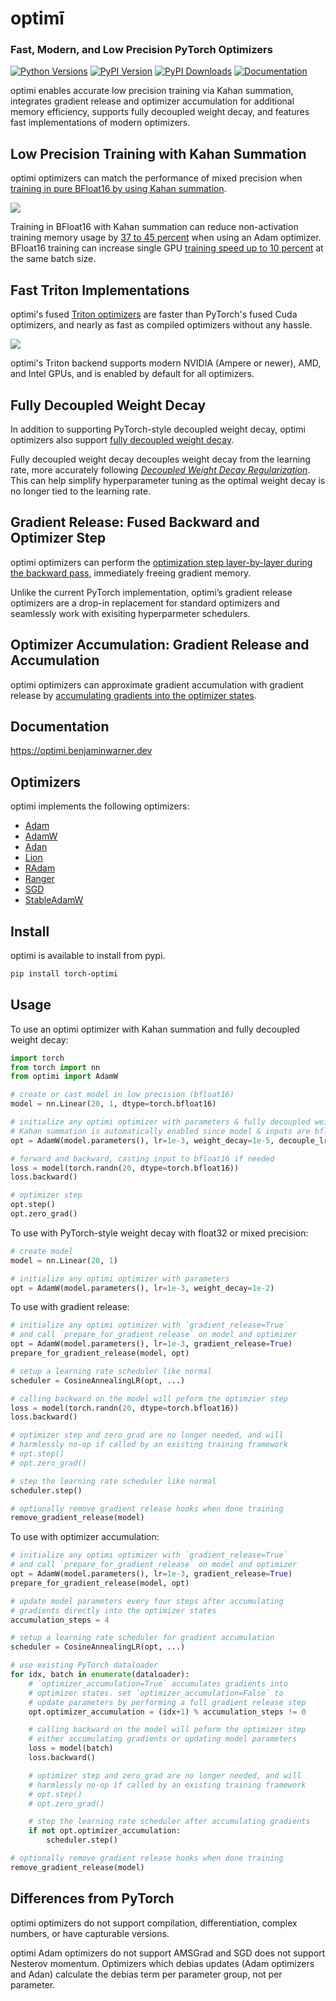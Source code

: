 # optimī

### Fast, Modern, and Low Precision PyTorch Optimizers

[![Python Versions](https://img.shields.io/pypi/pyversions/torch-optimi)](https://pypi.org/project/torch-optimi/)
[![PyPI Version](https://img.shields.io/pypi/v/torch-optimi)](https://pypi.org/project/torch-optimi/)
[![PyPI Downloads](https://static.pepy.tech/badge/torch-optimi/month)](https://pepy.tech/projects/torch-optimi)
[![Documentation](https://img.shields.io/badge/docs-available-brightgreen)](https://optimi.benjaminwarner.dev)

optimi enables accurate low precision training via Kahan summation, integrates gradient release and optimizer accumulation for additional memory efficiency, supports fully decoupled weight decay, and features fast implementations of modern optimizers.

## Low Precision Training with Kahan Summation

optimi optimizers can match the performance of mixed precision when [training in pure BFloat16 by using Kahan summation](https://optimi.benjaminwarner.dev/kahan_summation).

![](https://ghp-cdn.benjaminwarner.dev/optimi/kahan_pretrain.png)

Training in BFloat16 with Kahan summation can reduce non-activation training memory usage by [37 to 45 percent](https://optimi.benjaminwarner.dev/kahan_summation/#memory-savings) when using an Adam optimizer. BFloat16 training can increase single GPU [training speed up to 10 percent](https://optimi.benjaminwarner.dev/kahan_summation/#training-speedup) at the same batch size.

## Fast Triton Implementations

optimi's fused [Triton optimizers](https://optimi.benjaminwarner.dev/triton) are faster than PyTorch's fused Cuda optimizers, and nearly as fast as compiled optimizers without any hassle.

![](https://ghp-cdn.benjaminwarner.dev/optimi/adamw_speed.png)

optimi's Triton backend supports modern NVIDIA (Ampere or newer), AMD, and Intel GPUs, and is enabled by default for all optimizers.

## Fully Decoupled Weight Decay

In addition to supporting PyTorch-style decoupled weight decay, optimi optimizers also support [fully decoupled weight decay](https://optimi.benjaminwarner.dev/fully_decoupled_weight_decay).

Fully decoupled weight decay decouples weight decay from the learning rate, more accurately following [*Decoupled Weight Decay Regularization*](https://arxiv.org/abs/1711.05101). This can help simplify hyperparameter tuning as the optimal weight decay is no longer tied to the learning rate.

## Gradient Release: Fused Backward and Optimizer Step

optimi optimizers can perform the [optimization step layer-by-layer during the backward pass](https://optimi.benjaminwarner.dev/gradient_release), immediately freeing gradient memory.

Unlike the current PyTorch implementation, optimi’s gradient release optimizers are a drop-in replacement for standard optimizers and seamlessly work with exisiting hyperparmeter schedulers.

## Optimizer Accumulation: Gradient Release and Accumulation

optimi optimizers can approximate gradient accumulation with gradient release by [accumulating gradients into the optimizer states](https://optimi.benjaminwarner.dev/optimizer_accumulation).

## Documentation

<https://optimi.benjaminwarner.dev>

## Optimizers

optimi implements the following optimizers:
- [Adam](https://optimi.benjaminwarner.dev/optimizers/adam)
- [AdamW](https://optimi.benjaminwarner.dev/optimizers/adamw)
- [Adan](https://optimi.benjaminwarner.dev/optimizers/adan)
- [Lion](https://optimi.benjaminwarner.dev/optimizers/lion)
- [RAdam](https://optimi.benjaminwarner.dev/optimizers/radam)
- [Ranger](https://optimi.benjaminwarner.dev/optimizers/ranger)
- [SGD](https://optimi.benjaminwarner.dev/optimizers/sgd)
- [StableAdamW](https://optimi.benjaminwarner.dev/optimizers/stableadamw)

## Install

optimi is available to install from pypi.

```bash
pip install torch-optimi
```

## Usage

To use an optimi optimizer with Kahan summation and fully decoupled weight decay:

```python
import torch
from torch import nn
from optimi import AdamW

# create or cast model in low precision (bfloat16)
model = nn.Linear(20, 1, dtype=torch.bfloat16)

# initialize any optimi optimizer with parameters & fully decoupled weight decay
# Kahan summation is automatically enabled since model & inputs are bfloat16
opt = AdamW(model.parameters(), lr=1e-3, weight_decay=1e-5, decouple_lr=True)

# forward and backward, casting input to bfloat16 if needed
loss = model(torch.randn(20, dtype=torch.bfloat16))
loss.backward()

# optimizer step
opt.step()
opt.zero_grad()
```

To use with PyTorch-style weight decay with float32 or mixed precision:

```python
# create model
model = nn.Linear(20, 1)

# initialize any optimi optimizer with parameters
opt = AdamW(model.parameters(), lr=1e-3, weight_decay=1e-2)
```

To use with gradient release:

```python
# initialize any optimi optimizer with `gradient_release=True`
# and call `prepare_for_gradient_release` on model and optimizer
opt = AdamW(model.parameters(), lr=1e-3, gradient_release=True)
prepare_for_gradient_release(model, opt)

# setup a learning rate scheduler like normal
scheduler = CosineAnnealingLR(opt, ...)

# calling backward on the model will peform the optimzier step
loss = model(torch.randn(20, dtype=torch.bfloat16))
loss.backward()

# optimizer step and zero_grad are no longer needed, and will
# harmlessly no-op if called by an existing training framework
# opt.step()
# opt.zero_grad()

# step the learning rate scheduler like normal
scheduler.step()

# optionally remove gradient release hooks when done training
remove_gradient_release(model)
```

To use with optimizer accumulation:

```python
# initialize any optimi optimizer with `gradient_release=True`
# and call `prepare_for_gradient_release` on model and optimizer
opt = AdamW(model.parameters(), lr=1e-3, gradient_release=True)
prepare_for_gradient_release(model, opt)

# update model parameters every four steps after accumulating
# gradients directly into the optimizer states
accumulation_steps = 4

# setup a learning rate scheduler for gradient accumulation
scheduler = CosineAnnealingLR(opt, ...)

# use existing PyTorch dataloader
for idx, batch in enumerate(dataloader):
    # `optimizer_accumulation=True` accumulates gradients into
    # optimizer states. set `optimizer_accumulation=False` to
    # update parameters by performing a full gradient release step
    opt.optimizer_accumulation = (idx+1) % accumulation_steps != 0

    # calling backward on the model will peform the optimizer step
    # either accumulating gradients or updating model parameters
    loss = model(batch)
    loss.backward()

    # optimizer step and zero_grad are no longer needed, and will
    # harmlessly no-op if called by an existing training framework
    # opt.step()
    # opt.zero_grad()

    # step the learning rate scheduler after accumulating gradients
    if not opt.optimizer_accumulation:
        scheduler.step()

# optionally remove gradient release hooks when done training
remove_gradient_release(model)
```

## Differences from PyTorch

optimi optimizers do not support compilation, differentiation, complex numbers, or have capturable versions.

optimi Adam optimizers do not support AMSGrad and SGD does not support Nesterov momentum. Optimizers which debias updates (Adam optimizers and Adan) calculate the debias term per parameter group, not per parameter.
